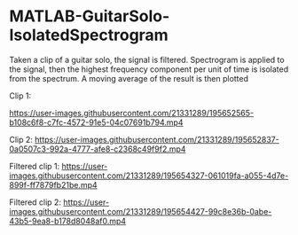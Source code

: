 # MATLAB-GuitarSolo-IsolatedSpectrogram
Taken a clip of a guitar solo, the signal is filtered. Spectrogram is applied to the signal, then the highest frequency component per unit of time is isolated from the spectrum. A moving average of the result is then plotted

Clip 1:


https://user-images.githubusercontent.com/21331289/195652565-b108c6f8-c7fc-4572-91e5-04c07691b794.mp4

Clip 2:
https://user-images.githubusercontent.com/21331289/195652837-0a0507c3-992a-4777-afe8-c2368c49f9f2.mp4

Filtered clip 1:
https://user-images.githubusercontent.com/21331289/195654327-061019fa-a055-4d7e-899f-ff7879fb21be.mp4

Filtered clip 2:
https://user-images.githubusercontent.com/21331289/195654427-99c8e36b-0abe-43b5-9ea8-b178d8048af0.mp4






